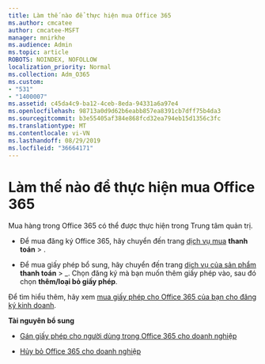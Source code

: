 ```yaml
---
title: Làm thế nào để thực hiện mua Office 365
ms.author: cmcatee
author: cmcatee-MSFT
manager: mnirkhe
ms.audience: Admin
ms.topic: article
ROBOTS: NOINDEX, NOFOLLOW
localization_priority: Normal
ms.collection: Adm_O365
ms.custom:
- "531"
- "1400007"
ms.assetid: c45da4c9-ba12-4ceb-8eda-94331a6a97e4
ms.openlocfilehash: 98713a0d9d62b6eabb857ea8391cb7dff75b4da3
ms.sourcegitcommit: b3e55405af384e868fcd32ea794eb15d1356c3fc
ms.translationtype: MT
ms.contentlocale: vi-VN
ms.lasthandoff: 08/29/2019
ms.locfileid: "36664171"
---
```

# <a name="how-to-make-an-office-365-purchase"></a>Làm thế nào để thực hiện mua Office 365

Mua hàng trong Office 365 có thể được thực hiện trong Trung tâm quản trị.
  
- Để mua đăng ký Office 365, hãy chuyển đến trang [dịch vụ mua](https://go.microsoft.com/fwlink/p/?linkid=868433) **thanh toán** \> .

- Để mua giấy phép bổ sung, hãy chuyển đến trang [dịch vụ của sản phẩm](https://go.microsoft.com/fwlink/p/?linkid=842054) **thanh toán** \> _. Chọn đăng ký mà bạn muốn thêm giấy phép vào, sau đó chọn **thêm/loại bỏ giấy phép**.
  
Để tìm hiểu thêm, hãy xem [mua giấy phép cho Office 365 của bạn cho đăng ký kinh doanh](https://docs.microsoft.com/office365/admin/subscriptions-and-billing/buy-licenses).

**Tài nguyên bổ sung**
  
- [Gán giấy phép cho người dùng trong Office 365 cho doanh nghiệp](https://docs.microsoft.com/office365/admin/subscriptions-and-billing/assign-licenses-to-users)

- [Hủy bỏ Office 365 cho doanh nghiệp](https://docs.microsoft.com/office365/admin/subscriptions-and-billing/cancel-your-subscription)